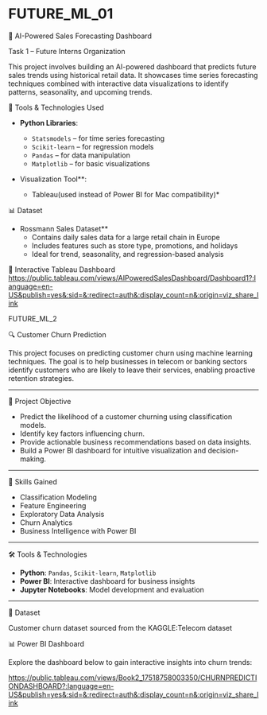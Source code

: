 # FUTURE_ML_01
🧠 AI-Powered Sales Forecasting Dashboard

Task 1 – Future Interns Organization

This project involves building an AI-powered dashboard that predicts future sales trends using historical retail data. It showcases time series forecasting techniques combined with interactive data visualizations to identify patterns, seasonality, and upcoming trends.

 🔧 Tools & Technologies Used

- **Python Libraries**:  
  - `Statsmodels` – for time series forecasting  
  - `Scikit-learn` – for regression models  
  - `Pandas` – for data manipulation  
  - `Matplotlib` – for basic visualizations

- Visualization Tool**:  
  - Tableau(used instead of Power BI for Mac compatibility)*

📊 Dataset

- Rossmann Sales Dataset**  
  - Contains daily sales data for a large retail chain in Europe  
  - Includes features such as store type, promotions, and holidays  
  - Ideal for trend, seasonality, and regression-based analysis

🔗 Interactive Tableau Dashboard
https://public.tableau.com/views/AIPoweredSalesDashboard/Dashboard1?:language=en-US&publish=yes&:sid=&:redirect=auth&:display_count=n&:origin=viz_share_link

FUTURE_ML_2

 🔍 Customer Churn Prediction

This project focuses on predicting customer churn using machine learning techniques. The goal is to help businesses in telecom or banking sectors identify customers who are likely to leave their services, enabling proactive retention strategies.

---

 📌 Project Objective

- Predict the likelihood of a customer churning using classification models.
- Identify key factors influencing churn.
- Provide actionable business recommendations based on data insights.
- Build a Power BI dashboard for intuitive visualization and decision-making.

---

 🧠 Skills Gained

- Classification Modeling
- Feature Engineering
- Exploratory Data Analysis
- Churn Analytics
- Business Intelligence with Power BI

---

 🛠️ Tools & Technologies

- **Python**: `Pandas`, `Scikit-learn`, `Matplotlib`
- **Power BI**: Interactive dashboard for business insights
- **Jupyter Notebooks**: Model development and evaluation

---

 🧾 Dataset

Customer churn dataset sourced from the KAGGLE:Telecom dataset

📊 Power BI Dashboard

Explore the dashboard below to gain interactive insights into churn trends:


https://public.tableau.com/views/Book2_17518758003350/CHURNPREDICTIONDASHBOARD?:language=en-US&publish=yes&:sid=&:redirect=auth&:display_count=n&:origin=viz_share_link

